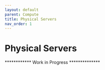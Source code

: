```yaml
---
layout: default
parent: Compute
title: Physical Servers
nav_order: 1
---
```



# Physical Servers

************ Work in Progress **************